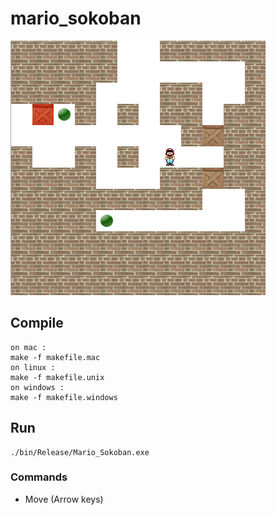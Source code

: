 # mario_sokoban
![screenshot](./screenshot.png)

## Compile
```
on mac :
make -f makefile.mac
on linux :
make -f makefile.unix 
on windows :
make -f makefile.windows 
```

## Run
```
./bin/Release/Mario_Sokoban.exe
```

### Commands
 - Move (Arrow keys)
